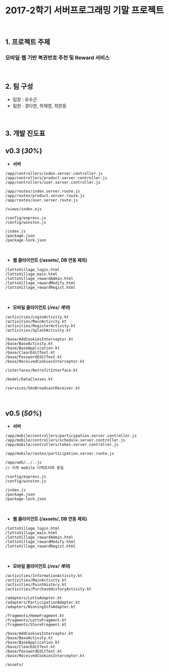 # 2017-2학기 서버프로그래밍 기말 프로젝트

<br>

## 1\. 프로젝트 주제

### 모바일·웹 기반 복권번호 추천 및 Reward 서비스

<br>

## 2\. 팀 구성

- 팀장 : 유수곤
- 팀원 : 경다현, 하채영, 최한동

<br>

## 3\. 개발 진도표

## v0.3 (_30%_)

- **서버**

```
/app/controllers/index.server.controller.js
/app/controllers/product.server.controller.js
/app/controllers/user.server.controller.js

/app/routes/index.server.route.js
/app/routes/product.server.route.js
/app/routes/user.server.route.js

/views/index.ejs

/config/express.js
/config/winston.js

/index.js
/package.json
/package-lock.json
```

<br>

- **웹 클라이언트 (/assets/, DB 연동 제외)**

```
/lottoVillage_login.html
/lottoVillage_main.html
/lottoVillage_rewardAdmin.html
/lottoVillage_rewardModify.html
/lottoVillage_rewardRegist.html
```

<br>

- **모바일 클라이언트 (_/res/ 제외_)**

```
/activities/LoginActivity.kt
/activities/MainActivity.kt
/activities/RegisterActivity.kt
/activities/SplashActivity.kt

/base/AddCookiesInterceptor.kt
/base/BaseActivity.kt
/base/BaseApplication.kt
/base/ClearEditText.kt
/base/PasswordEditText.kt
/base/ReceivedCookiesInterceptor.kt

/interfaces/RetrofitInterface.kt

/model/DataClasses.kt

/services/SmsBroadcastReceiver.kt
```
<br>

## v0.5 (_50%_)

- **서버**

```
/app/mobile/controllers/participation.server.controller.js
/app/mobile/controllers/schedule.server.controller.js
/app/mobile/controllers/token.server.controller.js

/app/mobile/routes/participation.server.route.js

/app/web/../..js
// 이하 mobile 디렉토리와 동일

/config/express.js
/config/winston.js

/index.js
/package.json
/package-lock.json
```

<br>

- **웹 클라이언트 (/assets/, DB 연동 제외)**

```
/lottoVillage_login.html
/lottoVillage_main.html
/lottoVillage_rewardAdmin.html
/lottoVillage_rewardModify.html
/lottoVillage_rewardRegist.html
```

<br>

- **모바일 클라이언트 (_/res/ 제외_)**

```
/activities/InformationActivity.kt
/activities/MainActivity.kt
/activities/PointHistory.kt
/activities/PurchaseHistoryActivity.kt

/adapters/LottoAdapter.kt
/adapters/ParticipationAdapter.kt
/adapters/WinningInfoAdapter.kt

/fragments/HomeFragment.kt
/fragments/LottoFragment.kt
/fragments/StoreFragment.kt

/base/AddCookiesInterceptor.kt
/base/BaseActivity.kt
/base/BaseApplication.kt
/base/ClearEditText.kt
/base/PasswordEditText.kt
/base/ReceivedCookiesInterceptor.kt

/assets/
```
